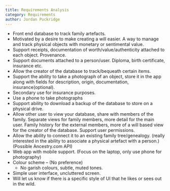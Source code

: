 ```yaml
---
title: Requirements Analysis
category: Requirements
author: Jordan Puckridge
---
```


- Front end database to track family artefacts.
- Motivated by a desire to make creating a will easier. A way to manage and track physical objects with monetary or sentimental value.
- Support receipts, documentation of worth/value/authenticity attached to each object. Provenance.
- Support documents attached to a person/user. Diploma, birth certificate, insurance etc.
- Allow the creator of the database to track/bequeath certain items.
- Support the ability to take a photograph of an object, store it in the app along with fields for description, origin, documentation, insurance(optional).
- Secondary use for insurance purposes.
- Use a phone to take photographs
- Support ability to download a backup of the database to store on a physical drive.
- Allow other user to view your database, share with members of the family. Separate views for family members, more detail for the main user. Family history for the external members, more of a will based view for the creator of the database. Support user permissions.
- Allow the ability to connect it to an existing family tree/genealogy.  (really interested in the ability to associate a physical artefact with a person.) (Possible Ancestry.com API)  
- Web app with mobile support. (Focus on the laptop, only use phone for photography)
- Colour scheme – (No preference)
  - No garish colours, subtle, muted tones.
- Simple user interface, uncluttered screen.
- Will let us know if there is a specific style of UI that he likes or sees out in the wild.
